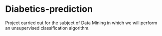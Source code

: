 # Diabetics-prediction
Project carried out for the subject of Data Mining in which we will perform an unsupervised classification algorithm.
